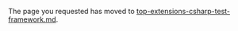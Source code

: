 
The page you requested has moved to [top-extensions-csharp-test-framework.md](top-extensions-csharp-test-framework.md). 
